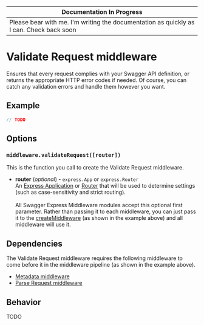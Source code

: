 | Documentation In Progress |
|---------------------------|
| Please bear with me.  I'm writing the documentation as quickly as I can.  Check back soon

Validate Request middleware
============================
Ensures that every request complies with your Swagger API definition, or returns the appropriate HTTP error codes if needed.  Of course, you can catch any validation errors and handle them however you want.


Example
--------------------------
````javascript
// TODO
````


Options
--------------------------
### `middleware.validateRequest([router])`
This is the function you call to create the Validate Request middleware.

* __router__ (_optional_) - `express.App` or `express.Router`<br>
An [Express Application](http://expressjs.com/4x/api.html#application) or [Router](http://expressjs.com/4x/api.html#router) that will be used to determine settings (such as case-sensitivity and strict routing).
<br><br>
All Swagger Express Middleware modules accept this optional first parameter. Rather than passing it to each middleware, you can just pass it to the [createMiddleware](../exports/createMiddleware.md) (as shown in the example above) and all middleware will use it.


Dependencies
--------------------------
The Validate Request middleware requires the following middleware to come before it in the middleware pipeline (as shown in the example above).

* [Metadata middleware](metadata.md)
* [Parse Request middleware](parseRequest.md)


Behavior
--------------------------
TODO
